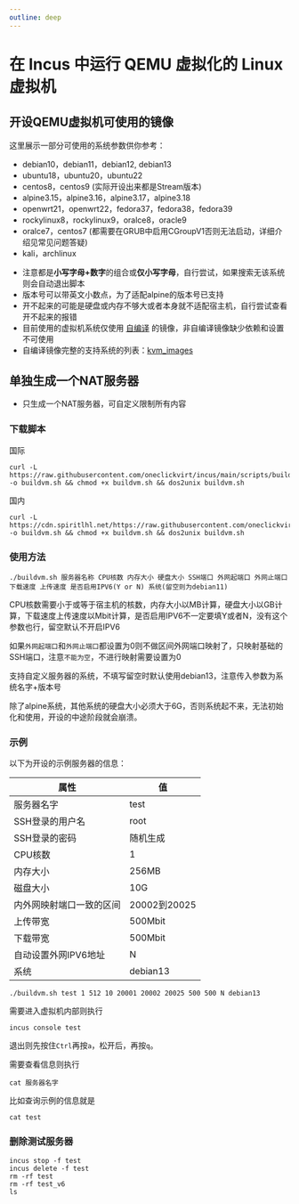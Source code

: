 ```yaml
---
outline: deep
---
```


# 在 Incus 中运行 QEMU 虚拟化的 Linux 虚拟机

## 开设QEMU虚拟机可使用的镜像

这里展示一部分可使用的系统参数供你参考：

- debian10，debian11，debian12, debian13
- ubuntu18，ubuntu20，ubuntu22
- centos8，centos9 (实际开设出来都是Stream版本)
- alpine3.15，alpine3.16，alpine3.17，alpine3.18
- openwrt21，openwrt22，fedora37，fedora38，fedora39
- rockylinux8，rockylinux9，oralce8，oracle9
- oralce7，centos7 (都需要在GRUB中启用CGroupV1否则无法启动，详细介绍见常见问题答疑)
- kali，archlinux

* 注意都是**小写字母+数字**的组合或**仅小写字母**，自行尝试，如果搜索无该系统则会自动退出脚本
* 版本号可以带英文小数点，为了适配alpine的版本号已支持
* 开不起来的可能是硬盘或内存不够大或者本身就不适配宿主机，自行尝试查看开不起来的报错
* 目前使用的虚拟机系统仅使用 [自编译](https://github.com/oneclickvirt/incus_images) 的镜像，非自编译镜像缺少依赖和设置不可使用
* 自编译镜像完整的支持系统的列表：[kvm_images](https://github.com/oneclickvirt/incus_images/releases/tag/kvm_images)

## 单独生成一个NAT服务器

- 只生成一个NAT服务器，可自定义限制所有内容

### 下载脚本

国际

```shell
curl -L https://raw.githubusercontent.com/oneclickvirt/incus/main/scripts/buildvm.sh -o buildvm.sh && chmod +x buildvm.sh && dos2unix buildvm.sh
```

国内

```shell
curl -L https://cdn.spiritlhl.net/https://raw.githubusercontent.com/oneclickvirt/incus/main/scripts/buildvm.sh -o buildvm.sh && chmod +x buildvm.sh && dos2unix buildvm.sh
```

### 使用方法

```
./buildvm.sh 服务器名称 CPU核数 内存大小 硬盘大小 SSH端口 外网起端口 外网止端口 下载速度 上传速度 是否启用IPV6(Y or N) 系统(留空则为debian11)
```

CPU核数需要小于或等于宿主机的核数，内存大小以MB计算，硬盘大小以GB计算，下载速度上传速度以Mbit计算，是否启用IPV6不一定要填Y或者N，没有这个参数也行，留空默认不开启IPV6

如果```外网起端口```和```外网止端口```都设置为0则不做区间外网端口映射了，只映射基础的SSH端口，注意```不能为空```，不进行映射需要设置为0

支持自定义服务器的系统，不填写留空时默认使用debian13，注意传入参数为系统名字+版本号

除了alpine系统，其他系统的硬盘大小必须大于6G，否则系统起不来，无法初始化和使用，开设的中途阶段就会崩溃。

### 示例

以下为开设的示例服务器的信息：

| 属性                        | 值             |
|---------------------------|----------------|
| 服务器名字                  | test           |
| SSH登录的用户名            | root           |
| SSH登录的密码              | 随机生成       |
| CPU核数                   | 1              |
| 内存大小                  | 256MB          |
| 磁盘大小                  | 10G             |
| 内外网映射端口一致的区间  | 20002到20025   |
| 上传带宽                   | 500Mbit        |
| 下载带宽                   | 500Mbit        |
| 自动设置外网IPV6地址      | N              |
| 系统                       | debian13       |

```shell
./buildvm.sh test 1 512 10 20001 20002 20025 500 500 N debian13
```

需要进入虚拟机内部则执行

```shell
incus console test
```

退出则先按住```Ctrl```再按```a```，松开后，再按```q```。

需要查看信息则执行

```shell
cat 服务器名字
```

比如查询示例的信息就是

```shell
cat test
```

### 删除测试服务器

```shell
incus stop -f test
incus delete -f test
rm -rf test
rm -rf test_v6
ls
```
